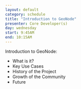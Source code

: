 ```yaml
---
layout: default
category: schedule
title: "Introduction to GeoNode"
presenter: Core Developer(s)
day: wednesday
start: 9:45AM
end: 10:15AM
---
```


Introduction to GeoNode:

- What is it?
- Key Use Cases
- History of the Project
- Growth of the Community
- Future
